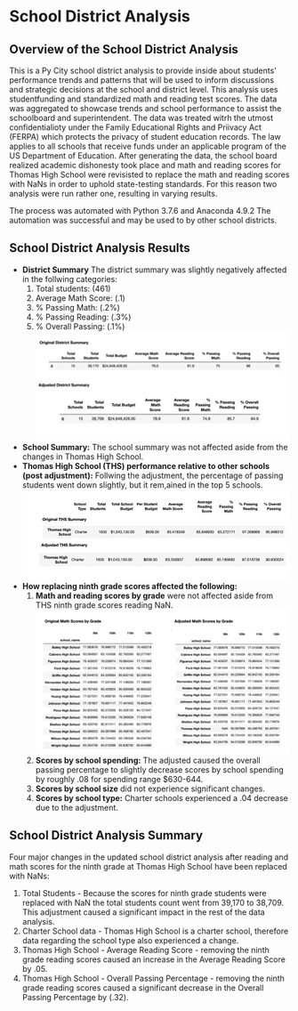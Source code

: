 # School District Analysis

## Overview of the School District Analysis
This is a Py City school district analysis to provide inside about students' performance trends and patterns that will be used to inform discussions and strategic decisions at the school and district level. This analysis uses studentfunding and standardized math and reading test scores. The data was aggregated to showcase trends and school performance to assist the  schoolboard and superintendent. The data was treated witrh the utmost confidentialioty under the Family Educational Rights and Priivacy Act (FERPA) which protects the privacy of student education records. The law applies to all schools that receive funds under an applicable program of the US Department of Education. After generating the data, the school board realized academic dishonesty took place and math and reading scores for Thomas High School were revisisted to replace the math and reading scores with NaNs in order to uphold state-testing standards. For this reason two analysis were run rather one, resulting in varying results.

The process was automated with Python 3.7.6 and Anaconda 4.9.2 The automation was successful and may be used to by other school districts.

## School District Analysis Results 
- **District Summary** The district summary was slightly negatively affected in the follwing categories:
  1. Total students: (461)
  2. Average Math Score: (.1)
  3. % Passing Math: (.2%)
  4. % Passing Reading: (.3%)
  5. % Overall Passing: (.1%)
  ![districtsummary.png](https://github.com/italiacardenas/School_District_Analysis/blob/40db5a4eff0cfd1f65c56c461fcb41b8b160586c/Resources/districtsummary.png)
- **School Summary:** The school summary was not affected aside from the changes in Thomas High School.
- **Thomas High School (THS) performance relative to other schools (post adjustment):** Follwing the adjustment, the percentage of passing students went down slightly, but it rem,ained in the top 5 schools.
    ![thssummary](https://github.com/italiacardenas/School_District_Analysis/blob/40db5a4eff0cfd1f65c56c461fcb41b8b160586c/Resources/thssummary.png)
- **How replacing ninth grade scores affected the following:**
  1. **Math and reading scores by grade** were not affected aside from THS ninth grade scores reading NaN.
  ![mathscores](https://github.com/italiacardenas/School_District_Analysis/blob/40db5a4eff0cfd1f65c56c461fcb41b8b160586c/Resources/mathscores.png) 
  2. **Scores by school spending:** The adjusted caused the overall passing percentage to slightly decrease scores by school spending by roughly .08 for spending range $630-644.  
  3. **Scores by school size** did not experience significant changes.  
  4. **Scores by school type:** Charter schools experienced a .04 decrease due to the adjustment.  
  
## School District Analysis Summary
Four major changes in the updated school district analysis after reading and math scores for the ninth grade at Thomas High School have been replaced with NaNs:
1. Total Students - Because the scores for ninth grade students were replaced with NaN the total students count went from 39,170 to 38,709. This adjustment caused a significant impact in the rest of the data analysis.
2. Charter School data - Thomas High School is a charter school, therefore data regarding the school type also experienced a change.
3. Thomas High School - Average Reading Score - removing the ninth grade reading scores caused an increase in the Average Reading Score by .05.
4. Thomas High School - Overall Passing Percentage - removing the ninth grade reading scores caused a significant decrease in the Overall Passing Percentage by (.32).
